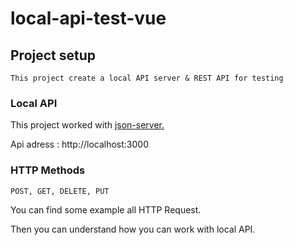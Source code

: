 # local-api-test-vue

## Project setup
```
This project create a local API server & REST API for testing
```

### Local API

This project worked with <a href="https://www.npmjs.com/package/json-server?__cf_chl_jschl_tk__=5ac7e79006785fea2445baea59dfa134ffe8dafb-1589474637-0-AX61XutuXO-XgjJzBRrnfuqBsYNhn5PkqN3DrdkxnTavGXtqSJnoGsk_9-c0ut9ONZ7cLfD8N1owLf9hurU1G9a_yp---lMWt_k-d4BwC6aG29mN_lCwlOlfrPtzPVC9s_YBAbEOYzwkmZxtbNItDwwr8HbPFDc44N-l1dP3mDwpopFWqeKNuAqw6BdFSu4x1sRbphXqxNl5PaDLA9SAmJjxsvR5F3ScpSJD-oiRW07PfP2aAFurp-Mujw4Cd1bzgfAwSXZJhczRPoCsz8oOazbtdIhgUS4A-7PDYSmor4hb">json-server.</a>

Api adress : http://localhost:3000

### HTTP Methods
```
POST, GET, DELETE, PUT
```
You can find some example all HTTP Request.

Then you can understand how you can work with local API.
